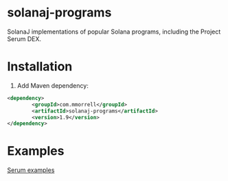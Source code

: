 # solanaj-programs

SolanaJ implementations of popular Solana programs, including the Project Serum DEX.

# Installation
1. Add Maven dependency:

```xml
<dependency>
        <groupId>com.mmorrell</groupId>
        <artifactId>solanaj-programs</artifactId>
        <version>1.9</version>
</dependency>
```

# Examples
[Serum examples](https://github.com/skynetcap/solanaj-programs/blob/master/serum/README.md)
